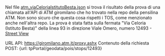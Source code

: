 Nel file [atm_viaCeloriaIstitutoBesta.json](atm_viaCeloriaIstitutoBesta.json) si trova il risultato della prova di una chiamata all'API di ATM giromilano che ho trovato
nella repo della pensilina ATM. Non sono sicuro che questa cosa rispetti i TOS, come menzionato anche nell'altra repo.
La prova è stata fatta sulla fermata "Via Celoria (Istituto Besta)" della linea 93 in direzione Viale Omero, numero 12493 - [Street View](https://www.google.com/maps/@45.4771774,9.2299794,3a,24.9y,275.32h,85.92t/data=!3m6!1e1!3m4!1srrvyfBm-6PV-0ohOH_GFiA!2e0!7i16384!8i8192)

URL API: https://giromilano.atm.it/proxy.ashx
Contenuto della richiesta POST: {url: tpPortal/geodata/pois/stops/12493}
